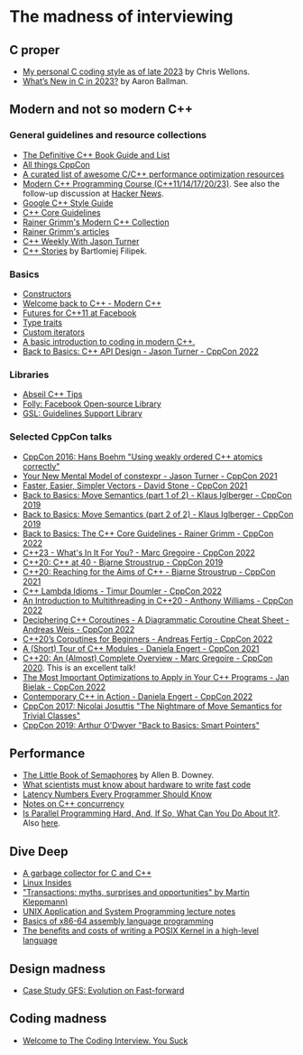 # The madness of interviewing

## C proper

* [My personal C coding style as of late 2023](https://nullprogram.com/blog/2023/10/08/) by Chris Wellons.
* [What’s New in C in 2023?](https://blog.aaronballman.com/2023/10/whats-new-in-c-in-2023/) by Aaron Ballman.

## Modern and not so modern C++

### General guidelines and resource collections

* [The Definitive C++ Book Guide and List](https://stackoverflow.com/questions/388242/the-definitive-c-book-guide-and-list/388282#388282)
* [All things CppCon](https://github.com/CppCon/)
* [A curated list of awesome C/C++ performance optimization resources](https://github.com/fenbf/AwesomePerfCpp)
* [Modern C++ Programming Course (C++11/14/17/20/23)](https://github.com/federico-busato/Modern-CPP-Programming). See also the follow-up discussion at [Hacker News](https://news.ycombinator.com/item?id=38444834).
* [Google C++ Style Guide](https://google.github.io/styleguide/cppguide.html)
* [C++ Core Guidelines](https://isocpp.github.io/CppCoreGuidelines/CppCoreGuidelines)
* [Rainer Grimm's Modern C++ Collection](https://leanpub.com/b/modernccollection)
* [Rainer Grimm's articles](https://www.modernescpp.com/index.php/table-of-content/)
* [C++ Weekly With Jason Turner](https://www.youtube.com/user/lefticus1/videos)
* [C++ Stories](https://www.cppstories.com/p/resources/) by Bartlomiej Filipek.

### Basics

* [Constructors](https://learn.microsoft.com/en-us/cpp/cpp/constructors-cpp?view=msvc-170)
* [Welcome back to C++ - Modern C++](https://learn.microsoft.com/en-us/cpp/cpp/welcome-back-to-cpp-modern-cpp?view=msvc-170)
* [Futures for C++11 at Facebook](https://engineering.fb.com/2015/06/19/developer-tools/futures-for-c-11-at-facebook)
* [Type traits](https://www.internalpointers.com/post/quick-primer-type-traits-modern-cpp)
* [Custom iterators](https://www.internalpointers.com/post/writing-custom-iterators-modern-cpp)
* [A basic introduction to coding in modern C++.](https://github.com/cmu-db/15445-bootcamp)
* [Back to Basics: C++ API Design - Jason Turner - CppCon 2022](https://www.youtube.com/watch?v=zL-vn_pGGgY)

### Libraries

* [Abseil C++ Tips](https://abseil.io/tips/)
* [Folly: Facebook Open-source Library](https://github.com/facebook/folly/)
* [GSL: Guidelines Support Library](https://github.com/microsoft/GSL)

### Selected CppCon talks

* [CppCon 2016: Hans Boehm "Using weakly ordered C++ atomics correctly"](https://www.youtube.com/watch?v=M15UKpNlpeM)
* [Your New Mental Model of constexpr - Jason Turner - CppCon 2021](https://www.youtube.com/watch?v=MdrfPSUtMVM)
* [Faster, Easier, Simpler Vectors - David Stone - CppCon 2021](https://www.youtube.com/watch?v=MfFzr9qqPDw)
* [Back to Basics: Move Semantics (part 1 of 2) - Klaus Iglberger - CppCon 2019](https://www.youtube.com/watch?v=St0MNEU5b0o)
* [Back to Basics: Move Semantics (part 2 of 2) - Klaus Iglberger - CppCon 2019](https://www.youtube.com/watch?v=pIzaZbKUw2s)
* [Back to Basics: The C++ Core Guidelines - Rainer Grimm - CppCon 2022](https://www.youtube.com/watch?v=UONLB7wBVSc)
* [C++23 - What's In It For You? - Marc Gregoire - CppCon 2022](https://www.youtube.com/watch?v=b0NkuoUkv0M)
* [C++20: C++ at 40 - Bjarne Stroustrup - CppCon 2019](https://www.youtube.com/watch?v=u_ij0YNkFUs)
* [C++20: Reaching for the Aims of C++ - Bjarne Stroustrup - CppCon 2021](https://www.youtube.com/watch?v=15QF2q66NhU)
* [C++ Lambda Idioms - Timur Doumler - CppCon 2022](https://www.youtube.com/watch?v=xBAduq0RGes)
* [An Introduction to Multithreading in C++20 - Anthony Williams - CppCon 2022](https://www.youtube.com/watch?v=A7sVFJLJM-A)
* [Deciphering C++ Coroutines - A Diagrammatic Coroutine Cheat Sheet - Andreas Weis - CppCon 2022](https://www.youtube.com/watch?v=J7fYddslH0Q)
* [C++20’s Coroutines for Beginners - Andreas Fertig - CppCon 2022](https://www.youtube.com/watch?v=8sEe-4tig_A)
* [A (Short) Tour of C++ Modules - Daniela Engert - CppCon 2021](https://www.youtube.com/watch?v=nP8QcvPpGeM)
* [C++20: An (Almost) Complete Overview - Marc Gregoire - CppCon 2020](https://www.youtube.com/watch?v=FRkJCvHWdwQ). This is an excellent talk!
* [The Most Important Optimizations to Apply in Your C++ Programs - Jan Bielak - CppCon 2022](https://www.youtube.com/watch?v=qCjEN5XRzHc)
* [Contemporary C++ in Action - Daniela Engert - CppCon 2022](https://www.youtube.com/watch?v=yUIFdL3D0Vk)
* [CppCon 2017: Nicolai Josuttis "The Nightmare of Move Semantics for Trivial Classes"](https://www.youtube.com/watch?v=PNRju6_yn3o)
* [CppCon 2019: Arthur O'Dwyer "Back to Basics: Smart Pointers"](https://www.youtube.com/watch?v=xGDLkt-jBJ4)

## Performance

* [The Little Book of Semaphores](https://open.umn.edu/opentextbooks/textbooks/83) by Allen B. Downey.
* [What scientists must know about hardware to write fast code](https://viralinstruction.com/posts/hardware/)
* [Latency Numbers Every Programmer Should Know](https://colin-scott.github.io/personal_website/research/interactive_latency.html)
* [Notes on C++ concurrency](https://people.cs.pitt.edu/~xianeizhang/notes/Concurrency.html)
* [Is Parallel Programming Hard, And, If So, What Can You Do About It?](https://mirrors.edge.kernel.org/pub/linux/kernel/people/paulmck/perfbook/perfbook.html). Also [here](https://arxiv.org/abs/1701.00854).

## Dive Deep

* [A garbage collector for C and C++](https://hboehm.info/gc/)
* [Linux Insides](https://0xax.gitbooks.io/linux-insides/content/)
* ["Transactions: myths, surprises and opportunities" by Martin Kleppmann)](https://www.youtube.com/watch?v=5ZjhNTM8XU8)
* [UNIX Application and System Programming lecture notes](https://www.compsci.hunter.cuny.edu/~sweiss/course_materials/unix_lecture_notes.php)
* [Basics of x86-64 assembly language programming](https://memorialu.gitlab.io/Engineering/ECE/Teaching/operating-systems/website/reference/x86/)
* [The benefits and costs of writing a POSIX Kernel in a high-level language](https://dspace.mit.edu/handle/1721.1/122734)

## Design madness

* [Case Study GFS: Evolution on Fast-forward](https://queue.acm.org/detail.cfm?id=1594206)

## Coding madness

* [Welcome to The Coding Interview. You Suck](https://docs.google.com/document/u/1/d/1eKirumpmwDWTtKCJKn2HuoQ2NavEfR41whmTyaQcio4/mobilebasic)
